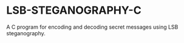 # LSB-STEGANOGRAPHY-C
A C program for encoding and decoding secret messages using LSB steganography.
